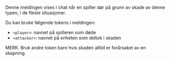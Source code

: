 Denne meldingen vises i chat når en spiller dør på grunn av skade av denne typen, i de fleste situasjoner.

Du kan bruke følgende tokens i meldingen:

- `<player>`: navnet på spilleren som døde
- `<attacker>`: navnet på enheten som deltok i skaden

MERK: Bruk andre token bare hvis skaden alltid er forårsaket av en skapning.